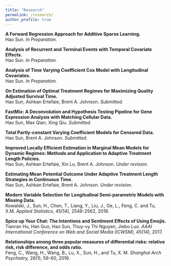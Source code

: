 ```yaml
---
title: "Research"
permalink: /research/
author_profile: true
---
```


<b>A Forward Regression Approach for Additive Sparse Learning. </b><br>
Hao Sun. <i>In Preparation.</i>

<b>Analysis of Recurrent and Terminal Events with Temporal Covariate Effects. </b><br>
Hao Sun. <i>In Preparation.</i>

<b>Analysis of Time Varying Coefficient Cox Model with Longitudinal Covariates. </b><br>
Hao Sun. <i>In Preparation.</i>

<b>On Estimation of Optimal Treatment Regimes for Maximizing Quality Adjusted Survival Time. </b><br>
Hao Sun, Ashkan Ertefaie, Brent A. Johnson. <i>Submitted.</i>

<b>FastMix:  A Deconvolution and Hypothesis Testing Pipeline for Gene Expression Analysis with Matching Cellular Data. </b><br>
Hao Sun, Max Qian, Xing Qiu. <i>Submitted.</i>

<b>Total Partly-constant Varying Coefficient Models for Censored Data. </b><br>
Hao Sun, Brent A. Johnson. <i>Submitted.</i>

<b>Improved Locally Efficient Estimation in Marginal Mean Models for Dynamic Regimes: Methods and Application to Adaptive Treatment Length Policies. </b><br>
Hao Sun, Ashkan Ertefaie, Xin Lu, Brent A. Johnson. <i>Under revision.</i>

<b>Estimating Mean Potential Outcome Under Adaptive Treatment Length Strategies in Continuous Time. </b><br>
Hao Sun, Ashkan Ertefaie, Brent A. Johnson. <i>Under revision.</i>

<b>Modern Variable Selection for Longitudinal Semi-parametric Models with Missing Data. </b><br>
Kowalski, J., Sun, H., Chen, T., Liang, Y., Liu, J., Ge, L., Feng, C. and Tu, X.M. <i>Applied Statistics, </i>45(14), 2548-2562, 2018.

<b>Spice up Your Chat: The Intentions and Sentiment Effects of Using Emojis. </b><br>
Tianran Hu, Han Guo, Hao Sun, Thuy-vy Thi Nguyen, Jiebo Luo. <i>AAAI International Conference on Web and Social Media (ICWSM), </i>45(14), 2017.

<b>Relationships among three popular measures of differential risks: relative risk, risk difference, and odds ratio. </b><br>
Feng, C., Wang, H., Wang, B., Lu, X., Sun, H., and Tu, X. M. <i>Shanghai Arch Psychiatry, </i>28(1), 56-60, 2016.
